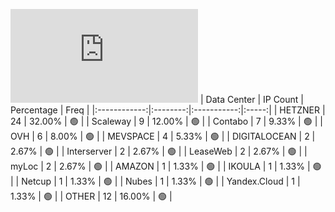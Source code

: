 ![Diagramm](https://github.com/obajay/StateSync-snapshots/blob/main/Projects/Lum/1/README.md)
| Data Center | IP Count | Percentage | Freq |
|:------------:|:--------:|:-----------:|:-----:|
| HETZNER | 24 | 32.00% | 🟢 |
| Scaleway | 9 | 12.00% | 🟢 |
| Contabo | 7 | 9.33% | 🟢 |
| OVH | 6 | 8.00% | 🟢 |
| MEVSPACE | 4 | 5.33% | 🟢 |
| DIGITALOCEAN | 2 | 2.67% | 🟢 |
| Interserver | 2 | 2.67% | 🟢 |
| LeaseWeb | 2 | 2.67% | 🟢 |
| myLoc | 2 | 2.67% | 🟢 |
| AMAZON | 1 | 1.33% | 🟢 |
| IKOULA | 1 | 1.33% | 🟢 |
| Netcup | 1 | 1.33% | 🟢 |
| Nubes | 1 | 1.33% | 🟢 |
| Yandex.Cloud | 1 | 1.33% | 🟢 |
| OTHER | 12 | 16.00% | 🟢 |